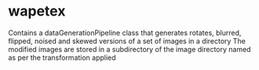 # wapetex
Contains a dataGenerationPipeline class that generates rotates, blurred, flipped, noised and skewed versions of a set of images in a directory
The modified images are stored in a subdirectory of the image directory named as per the transformation applied
